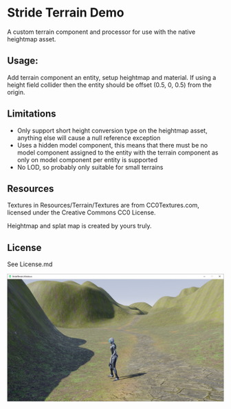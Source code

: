 # Stride Terrain Demo
A custom terrain component and processor for use with the native heightmap asset.

## Usage:
Add terrain component an entity, setup heightmap and material. If using a height field collider then the entity should be offset (0.5, 0, 0.5) from the origin.

## Limitations
* Only support short height conversion type on the heightmap asset, anything else will cause a null reference exception
* Uses a hidden model component, this means that there must be no model component assigned to the entity with the terrain component as only on model component per entity is supported
* No LOD, so probably only suitable for small terrains

## Resources
Textures in Resources/Terrain/Textures are from CC0Textures.com, licensed under the Creative Commons CC0 License.

Heightmap and splat map is created by yours truly.

## License
See License.md

![Screenshot](Screenshot.jpg?raw=true "Screenshot")